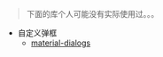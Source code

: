 > 下面的库个人可能没有实际使用过。。。

+ 自定义弹框
  + [material-dialogs](https://github.com/afollestad/material-dialogs)